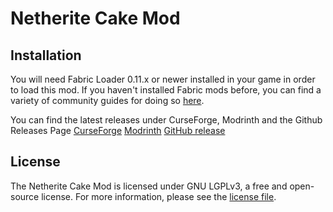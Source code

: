 # Netherite Cake Mod

## Installation

You will need Fabric Loader 0.11.x or newer installed in your game in order to load this mod. If you haven't installed Fabric mods before, you can find a variety of community guides for doing so [here](https://fabricmc.net/wiki/install).

You can find the latest releases under CurseForge, Modrinth and the Github Releases Page
[CurseForge](https://www.curseforge.com/minecraft/mc-mods/netherite-cake)
[Modrinth](https://modrinth.com/mod/netherite-cake) 
[GitHub release](https://github.com/UnlikePaladin/netherite-cake/releases)

## License

The Netherite Cake Mod is licensed under GNU LGPLv3, a free and open-source license. For more information, please see the [license file](LICENSE.txt).
